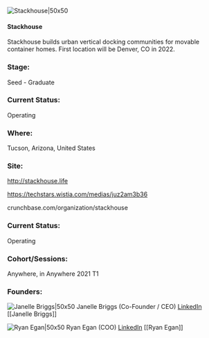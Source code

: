 

![Stackhouse|50x50](https://apimg.techstars.com/connect/images/image_files/601b2467149444000900002d/original/Stackhouse-Logo-Stack-002.png)

#### Stackhouse
Stackhouse builds urban vertical docking communities for movable container homes. First location will be Denver, CO in 2022.

### Stage: 
Seed - Graduate 

### Current Status: 
Operating

### Where:
Tucson, Arizona, United States

### Site:
http://stackhouse.life

https://techstars.wistia.com/medias/juz2am3b36

crunchbase.com/organization/stackhouse

### Current Status: 
Operating

### Cohort/Sessions: 
Anywhere, in Anywhere 2021 T1

### Founders: 

![Janelle Briggs|50x50](https://www.f6s.com/images/profile-placeholder-user.jpg) Janelle Briggs (Co-Founder / CEO) [LinkedIn](https://linkedin.com/in/janellebriggsphd) [[Janelle Briggs]]

![Ryan Egan|50x50](https://apimg.techstars.com/connect/images/image_files/6089bc1c4dd2bd00092149e1/original/IMG_1015_4.JPG) Ryan Egan (COO) [LinkedIn](https://linkedin.com/in/ryan-egan-291ba61a) [[Ryan Egan]]


